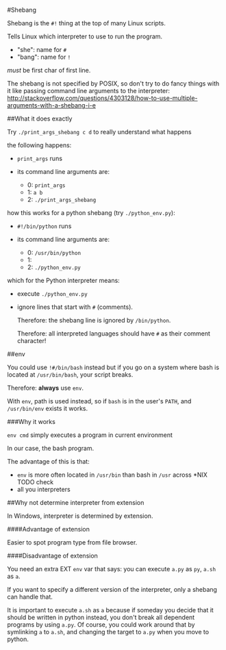 #Shebang

Shebang is the `#!` thing at the top of many Linux scripts.

Tells Linux which interpreter to use to run the program.

- "she": name for `#`
- "bang": name for `!`

*must* be first char of first line.

The shebang is not specified by POSIX, so don't try to do fancy things with it
like passing command line arguments to the interpreter:
<http://stackoverflow.com/questions/4303128/how-to-use-multiple-arguments-with-a-shebang-i-e>

##What it does exactly

Try `./print_args_shebang c d` to really understand what happens

the following happens:

-   `print_args` runs

-   its command line arguments are:

    - 0: `print_args`
    - 1: `a b`
    - 2: `./print_args_shebang`

how this works for a python shebang (try `./python_env.py`):

-   `#!/bin/python` runs

-   its command line arguments are:

    - 0: `/usr/bin/python`
    - 1:
    - 2: `./python_env.py`

which for the Python interpreter means:

-   execute `./python_env.py`

-   ignore lines that start with `#` (comments).

    Therefore: the shebang line is ignored by `/bin/python`.

    Therefore: all interpreted languages should have `#` as their comment character!

##env

You could use `!#/bin/bash` instead but if you go on a system
where bash is located at `/usr/bin/bash`, your script breaks.

Therefore: **always** use `env`.

With `env`, path is used instead, so if `bash` is in the user's `PATH`,
and `/usr/bin/env` exists it works.

###Why it works

`env cmd` simply executes a program in current environment

In our case, the bash program.

The advantage of this is that:

- `env` is more often located in `/usr/bin` than bash in `/usr` across *NIX TODO check
- all you interpreters

##Why not determine interpreter from extension

In Windows, interpreter is determined by extension.

####Advantage of extension

Easier to spot program type from file browser.

####Disadvantage of extension

You need an extra EXT `env` var that says: you can execute `a.py` as `py`, `a.sh` as `a`.

If you want to specify a different version of the interpreter, only a shebang can handle that.

It is important to execute `a.sh` as `a` because if someday you decide
that it should be written in python instead, you don't break
all dependent programs by using `a.py`.
Of course, you could work around that by symlinking `a` to `a.sh`,
and changing the target to `a.py` when you move to python.
